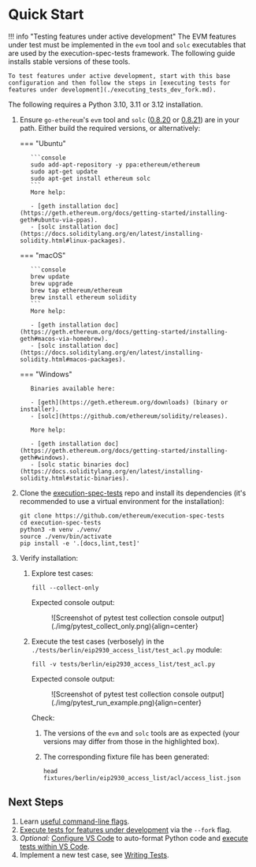 # Quick Start

!!! info "Testing features under active development"
    The EVM features under test must be implemented in the `evm` tool and `solc` executables that are used by the execution-spec-tests framework. The following guide installs stable versions of these tools.

    To test features under active development, start with this base configuration and then follow the steps in [executing tests for features under development](./executing_tests_dev_fork.md). 

The following requires a Python 3.10, 3.11 or 3.12 installation.

1. Ensure `go-ethereum`'s `evm` tool and `solc` ([0.8.20](https://github.com/ethereum/solidity/releases/tag/v0.8.20) or [0.8.21](https://github.com/ethereum/solidity/releases/tag/v0.8.21)) are in your path. Either build the required versions, or alternatively:

    === "Ubuntu"

          ```console
          sudo add-apt-repository -y ppa:ethereum/ethereum
          sudo apt-get update
          sudo apt-get install ethereum solc
          ```
          More help:

          - [geth installation doc](https://geth.ethereum.org/docs/getting-started/installing-geth#ubuntu-via-ppas).
          - [solc installation doc](https://docs.soliditylang.org/en/latest/installing-solidity.html#linux-packages).

    === "macOS"

          ```console
          brew update
          brew upgrade
          brew tap ethereum/ethereum
          brew install ethereum solidity
          ```
          More help:

          - [geth installation doc](https://geth.ethereum.org/docs/getting-started/installing-geth#macos-via-homebrew).
          - [solc installation doc](https://docs.soliditylang.org/en/latest/installing-solidity.html#macos-packages).

    === "Windows"

          Binaries available here:

          - [geth](https://geth.ethereum.org/downloads) (binary or installer).
          - [solc](https://github.com/ethereum/solidity/releases).

          More help:

          - [geth installation doc](https://geth.ethereum.org/docs/getting-started/installing-geth#windows).
          - [solc static binaries doc](https://docs.soliditylang.org/en/latest/installing-solidity.html#static-binaries).

2. Clone the [execution-spec-tests](https://github.com/ethereum/execution-spec-tests) repo and install its dependencies (it's recommended to use a virtual environment for the installation):

    ```console
    git clone https://github.com/ethereum/execution-spec-tests
    cd execution-spec-tests
    python3 -m venv ./venv/
    source ./venv/bin/activate
    pip install -e '.[docs,lint,test]'
    ```

3. Verify installation:
    1. Explore test cases:

        ```console
        fill --collect-only
        ```

        Expected console output:
        <figure markdown>  <!-- markdownlint-disable MD033 (MD033=no-inline-html) -->
            ![Screenshot of pytest test collection console output](./img/pytest_collect_only.png){align=center}
        </figure>

    2. Execute the test cases (verbosely) in the `./tests/berlin/eip2930_access_list/test_acl.py` module:

        ```console
        fill -v tests/berlin/eip2930_access_list/test_acl.py
        ```

        Expected console output:
        <figure markdown>  <!-- markdownlint-disable MD033 (MD033=no-inline-html) -->
            ![Screenshot of pytest test collection console output](./img/pytest_run_example.png){align=center}
        </figure>
        Check:

        1. The versions of the `evm` and `solc` tools are as expected (your versions may differ from those in the highlighted box).
        2. The corresponding fixture file has been generated:

            ```console
            head fixtures/berlin/eip2930_access_list/acl/access_list.json
            ```

## Next Steps

1. Learn [useful command-line flags](./executing_tests_command_line.md).
2. [Execute tests for features under development](./executing_tests_dev_fork.md) via the `--fork` flag.
3. _Optional:_ [Configure VS Code](./setup_vs_code.md) to auto-format Python code and [execute tests within VS Code](./executing_tests_vs_code.md#executing-and-debugging-test-cases).
4. Implement a new test case, see [Writing Tests](../writing_tests/index.md).

